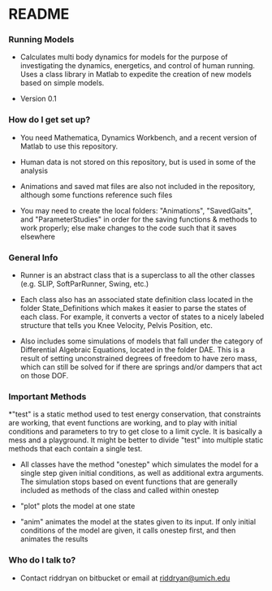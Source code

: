 # README #

### Running Models ###

* Calculates multi body dynamics for models for the purpose of investigating the dynamics, energetics, and control of human running.  Uses a class library in Matlab to expedite the creation of new models based on simple models.

* Version 0.1

### How do I get set up? ###

* You need Mathematica, Dynamics Workbench, and a recent version of Matlab to use this repository.

* Human data is not stored on this repository, but is used in some of the analysis

* Animations and saved mat files are also not included in the repository, although some functions reference such files

* You may need to create the local folders: "Animations", "SavedGaits", and "ParameterStudies" in order for the saving functions & methods to work properly; else make changes to the code such that it saves elsewhere

### General Info ###
* Runner is an abstract class that is a superclass to all the other classes (e.g. SLIP, SoftParRunner, Swing, etc.)

* Each class also has an associated state definition class located in the folder State_Definitions which makes it easier to parse the states of each class.  For example, it converts a vector of states to a nicely labeled structure that tells you Knee Velocity, Pelvis Position, etc.

* Also includes some simulations of models that fall under the category of Differential Algebraic Equations, located in the folder DAE.  This is a result of setting unconstrained degrees of freedom to have zero mass, which can still be solved for if there are springs and/or dampers that act on those DOF.

### Important Methods  ###

*"test" is a static method used to test energy conservation, that constraints are working, that event functions are working, and to play with initial conditions and parameters to try to get close to a limit cycle.  It is basically a mess and a playground.  It might be better to divide "test" into multiple static methods that each contain a single test.

* All classes have the method "onestep" which simulates the model for a single step given initial conditions, as well as additional extra arguments.  The simulation stops based on event functions that are generally included as methods of the class and called within onestep

* "plot" plots the model at one state

* "anim" animates the model at the states given to its input.  If only initial conditions of the model are given, it calls onestep first, and then animates the results

### Who do I talk to? ###

* Contact riddryan on bitbucket or email at riddryan@umich.edu